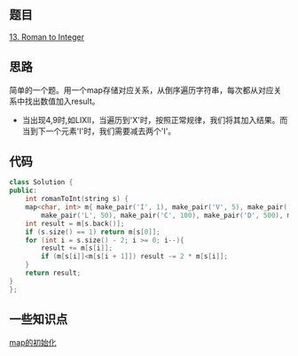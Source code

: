 ## 题目
[13. Roman to Integer](https://leetcode-cn.com/problems/roman-to-integer/submissions/)
## 思路
简单的一个题。用一个map存储对应关系，从倒序遍历字符串，每次都从对应关系中找出数值加入result。

* 当出现4,9时,如LIXII，当遍历到'X'时，按照正常规律，我们将其加入结果。而当到下一个元素'I'时，我们需要减去两个'I'。 
## 代码
```c++
class Solution {
public:
    int romanToInt(string s) {
	map<char, int> m{ make_pair('I', 1), make_pair('V', 5), make_pair('X', 10),
		make_pair('L', 50), make_pair('C', 100), make_pair('D', 500), make_pair('M', 1000) };
	int result = m[s.back()];
	if (s.size() == 1) return m[s[0]];
	for (int i = s.size() - 2; i >= 0; i--){
		result += m[s[i]];
		if (m[s[i]]<m[s[i + 1]]) result -= 2 * m[s[i]];
	}
	return result;
}
};
```
## 一些知识点
[map的初始化](https://blog.csdn.net/zj15939317693/article/details/78037654)
